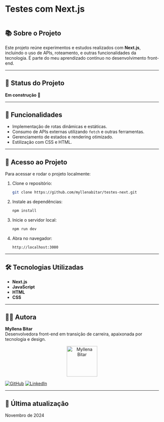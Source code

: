 # Testes com Next.js

<p align="center">
  <img src="https://github.com/user-attachments/assets/6136bfd9-2826-4354-9fc4-34d53a51f52a" alt=""
Projeto em Next.js">
</p>

## 📚 Sobre o Projeto
Este projeto reúne experimentos e estudos realizados com **Next.js**, incluindo o uso de APIs, roteamento, e outras funcionalidades da tecnologia. É parte do meu aprendizado contínuo no desenvolvimento front-end.

---

## 🚧 Status do Projeto
**Em construção** 🚧

---

## 🔧 Funcionalidades
- Implementação de rotas dinâmicas e estáticas.
- Consumo de APIs externas utilizando `fetch` e outras ferramentas.
- Gerenciamento de estados e rendering otimizado.
- Estilização com CSS e HTML.


---

## 📂 Acesso ao Projeto
Para acessar e rodar o projeto localmente:

1. Clone o repositório:
   ```bash
   git clone https://github.com/myllenabitar/testes-next.git
   ```
2. Instale as dependências:
   ```bash
   npm install
   ```
3. Inicie o servidor local:
   ```bash
   npm run dev
   ```
4. Abra no navegador:
   ```
   http://localhost:3000
   ```

---

## 🛠 Tecnologias Utilizadas

- **Next.js**  
- **JavaScript**  
- **HTML**  
- **CSS**

---

## 👩‍💻 Autora

**Myllena Bitar**  
Desenvolvedora front-end em transição de carreira, apaixonada por tecnologia e design.

<p align="center">
  <img src="https://avatars.githubusercontent.com/u/111917539?v=4" alt="Myllena Bitar" width="100px">
</p>

[![GitHub](https://img.shields.io/badge/GitHub-MyllenaBitar-blue?logo=github)](https://github.com/MyllenaBitar)
[![LinkedIn](https://img.shields.io/badge/LinkedIn-MyllenaBitar-blue?logo=linkedin)](https://linkedin.com/in/MyllenaBitar)

---

## 📅 Última atualização
Novembro de 2024
